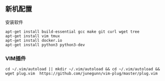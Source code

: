 ## 新机配置

安装软件

```shell
apt-get install build-essential gcc make git curl wget tree
apt-get install vim tmux
apt-get install docker.io
apt-get install python3 python3-dev
```

### VIM插件

```shell
cd ~/.vim/autoload || mkdir ~/.vim/autoload && cd ~/.vim/autoload && wget plug.vim  https://github.com/junegunn/vim-plug/master/plug.vim
```
